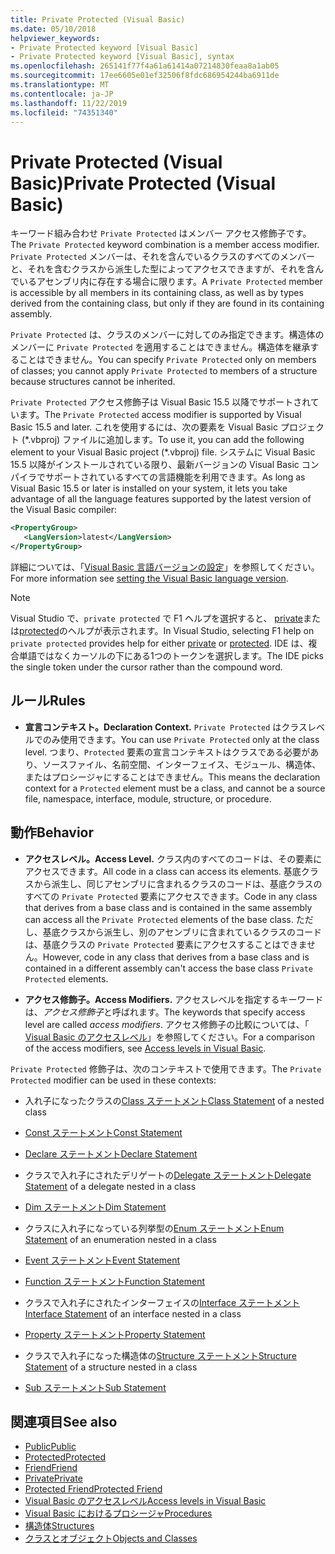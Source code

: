 ```yaml
---
title: Private Protected (Visual Basic)
ms.date: 05/10/2018
helpviewer_keywords:
- Private Protected keyword [Visual Basic]
- Private Protected keyword [Visual Basic], syntax
ms.openlocfilehash: 265141f77f4a61a61414a07214830feaa8a1ab05
ms.sourcegitcommit: 17ee6605e01ef32506f8fdc686954244ba6911de
ms.translationtype: MT
ms.contentlocale: ja-JP
ms.lasthandoff: 11/22/2019
ms.locfileid: "74351340"
---
```

# <a name="private-protected-visual-basic"></a><span data-ttu-id="34bb7-102">Private Protected (Visual Basic)</span><span class="sxs-lookup"><span data-stu-id="34bb7-102">Private Protected (Visual Basic)</span></span>

<span data-ttu-id="34bb7-103">キーワード組み合わせ `Private Protected` はメンバー アクセス修飾子です。</span><span class="sxs-lookup"><span data-stu-id="34bb7-103">The `Private Protected` keyword combination is a member access modifier.</span></span> <span data-ttu-id="34bb7-104">`Private Protected` メンバーは、それを含んでいるクラスのすべてのメンバーと、それを含むクラスから派生した型によってアクセスできますが、それを含んでいるアセンブリ内に存在する場合に限ります。</span><span class="sxs-lookup"><span data-stu-id="34bb7-104">A `Private Protected` member is accessible by all members in its containing class, as well as by types derived from the containing class, but only if they are found in its containing assembly.</span></span>

<span data-ttu-id="34bb7-105">`Private Protected` は、クラスのメンバーに対してのみ指定できます。構造体のメンバーに `Private Protected` を適用することはできません。構造体を継承することはできません。</span><span class="sxs-lookup"><span data-stu-id="34bb7-105">You can specify `Private Protected` only on members of classes; you cannot apply `Private Protected` to members of a structure because structures cannot be inherited.</span></span>

<span data-ttu-id="34bb7-106">`Private Protected` アクセス修飾子は Visual Basic 15.5 以降でサポートされています。</span><span class="sxs-lookup"><span data-stu-id="34bb7-106">The `Private Protected` access modifier is supported by Visual Basic 15.5 and later.</span></span> <span data-ttu-id="34bb7-107">これを使用するには、次の要素を Visual Basic プロジェクト (\*.vbproj) ファイルに追加します。</span><span class="sxs-lookup"><span data-stu-id="34bb7-107">To use it, you can add the following element to your Visual Basic project (\*.vbproj) file.</span></span> <span data-ttu-id="34bb7-108">システムに Visual Basic 15.5 以降がインストールされている限り、最新バージョンの Visual Basic コンパイラでサポートされているすべての言語機能を利用できます。</span><span class="sxs-lookup"><span data-stu-id="34bb7-108">As long as Visual Basic 15.5 or later is installed on your system, it lets you take advantage of all the language features supported by the latest version of the Visual Basic compiler:</span></span>

```xml
<PropertyGroup>
   <LangVersion>latest</LangVersion>
</PropertyGroup>
```

<span data-ttu-id="34bb7-109">詳細については、「[Visual Basic 言語バージョンの設定](../../language-reference/configure-language-version.md)」を参照してください。</span><span class="sxs-lookup"><span data-stu-id="34bb7-109">For more information see [setting the Visual Basic language version](../../language-reference/configure-language-version.md).</span></span>

> [!NOTE]
> <span data-ttu-id="34bb7-110">Visual Studio で、`private protected` で F1 ヘルプを選択すると、 [private](private.md)または[protected](protected.md)のヘルプが表示されます。</span><span class="sxs-lookup"><span data-stu-id="34bb7-110">In Visual Studio, selecting F1 help on `private protected` provides help for either [private](private.md) or [protected](protected.md).</span></span> <span data-ttu-id="34bb7-111">IDE は、複合単語ではなくカーソルの下にある1つのトークンを選択します。</span><span class="sxs-lookup"><span data-stu-id="34bb7-111">The IDE picks the single token under the cursor rather than the compound word.</span></span>

## <a name="rules"></a><span data-ttu-id="34bb7-112">ルール</span><span class="sxs-lookup"><span data-stu-id="34bb7-112">Rules</span></span>

- <span data-ttu-id="34bb7-113">**宣言コンテキスト。**</span><span class="sxs-lookup"><span data-stu-id="34bb7-113">**Declaration Context.**</span></span> <span data-ttu-id="34bb7-114">`Private Protected` はクラスレベルでのみ使用できます。</span><span class="sxs-lookup"><span data-stu-id="34bb7-114">You can use `Private Protected` only at the class level.</span></span> <span data-ttu-id="34bb7-115">つまり、`Protected` 要素の宣言コンテキストはクラスである必要があり、ソースファイル、名前空間、インターフェイス、モジュール、構造体、またはプロシージャにすることはできません。</span><span class="sxs-lookup"><span data-stu-id="34bb7-115">This means the declaration context for a `Protected` element must be a class, and cannot be a source file, namespace, interface, module, structure, or procedure.</span></span>

## <a name="behavior"></a><span data-ttu-id="34bb7-116">動作</span><span class="sxs-lookup"><span data-stu-id="34bb7-116">Behavior</span></span>

- <span data-ttu-id="34bb7-117">**アクセスレベル。**</span><span class="sxs-lookup"><span data-stu-id="34bb7-117">**Access Level.**</span></span> <span data-ttu-id="34bb7-118">クラス内のすべてのコードは、その要素にアクセスできます。</span><span class="sxs-lookup"><span data-stu-id="34bb7-118">All code in a class can access its elements.</span></span> <span data-ttu-id="34bb7-119">基底クラスから派生し、同じアセンブリに含まれるクラスのコードは、基底クラスのすべての `Private Protected` 要素にアクセスできます。</span><span class="sxs-lookup"><span data-stu-id="34bb7-119">Code in any class that derives from a base class and is contained in the same assembly can access all the `Private Protected` elements of the base class.</span></span> <span data-ttu-id="34bb7-120">ただし、基底クラスから派生し、別のアセンブリに含まれているクラスのコードは、基底クラスの `Private Protected` 要素にアクセスすることはできません。</span><span class="sxs-lookup"><span data-stu-id="34bb7-120">However, code in any class that derives from a base class and is contained in a different assembly can't access the base class `Private Protected` elements.</span></span>

- <span data-ttu-id="34bb7-121">**アクセス修飾子。**</span><span class="sxs-lookup"><span data-stu-id="34bb7-121">**Access Modifiers.**</span></span> <span data-ttu-id="34bb7-122">アクセスレベルを指定するキーワードは、*アクセス修飾子*と呼ばれます。</span><span class="sxs-lookup"><span data-stu-id="34bb7-122">The keywords that specify access level are called *access modifiers*.</span></span> <span data-ttu-id="34bb7-123">アクセス修飾子の比較については、「 [Visual Basic のアクセスレベル](../../../visual-basic/programming-guide/language-features/declared-elements/access-levels.md)」を参照してください。</span><span class="sxs-lookup"><span data-stu-id="34bb7-123">For a comparison of the access modifiers, see [Access levels in Visual Basic](../../../visual-basic/programming-guide/language-features/declared-elements/access-levels.md).</span></span>

<span data-ttu-id="34bb7-124">`Private Protected` 修飾子は、次のコンテキストで使用できます。</span><span class="sxs-lookup"><span data-stu-id="34bb7-124">The `Private Protected` modifier can be used in these contexts:</span></span>

- <span data-ttu-id="34bb7-125">入れ子になったクラスの[Class ステートメント](../../../visual-basic/language-reference/statements/class-statement.md)</span><span class="sxs-lookup"><span data-stu-id="34bb7-125">[Class Statement](../../../visual-basic/language-reference/statements/class-statement.md) of a nested class</span></span>

- [<span data-ttu-id="34bb7-126">Const ステートメント</span><span class="sxs-lookup"><span data-stu-id="34bb7-126">Const Statement</span></span>](../../../visual-basic/language-reference/statements/const-statement.md)

- [<span data-ttu-id="34bb7-127">Declare ステートメント</span><span class="sxs-lookup"><span data-stu-id="34bb7-127">Declare Statement</span></span>](../../../visual-basic/language-reference/statements/declare-statement.md)

- <span data-ttu-id="34bb7-128">クラスで入れ子にされたデリゲートの[Delegate ステートメント](../../../visual-basic/language-reference/statements/delegate-statement.md)</span><span class="sxs-lookup"><span data-stu-id="34bb7-128">[Delegate Statement](../../../visual-basic/language-reference/statements/delegate-statement.md) of a delegate nested in a class</span></span>

- [<span data-ttu-id="34bb7-129">Dim ステートメント</span><span class="sxs-lookup"><span data-stu-id="34bb7-129">Dim Statement</span></span>](../../../visual-basic/language-reference/statements/dim-statement.md)

- <span data-ttu-id="34bb7-130">クラスに入れ子になっている列挙型の[Enum ステートメント](../../../visual-basic/language-reference/statements/enum-statement.md)</span><span class="sxs-lookup"><span data-stu-id="34bb7-130">[Enum Statement](../../../visual-basic/language-reference/statements/enum-statement.md) of an enumeration nested in a class</span></span>

- [<span data-ttu-id="34bb7-131">Event ステートメント</span><span class="sxs-lookup"><span data-stu-id="34bb7-131">Event Statement</span></span>](../../../visual-basic/language-reference/statements/event-statement.md)

- [<span data-ttu-id="34bb7-132">Function ステートメント</span><span class="sxs-lookup"><span data-stu-id="34bb7-132">Function Statement</span></span>](../../../visual-basic/language-reference/statements/function-statement.md)

- <span data-ttu-id="34bb7-133">クラスで入れ子にされたインターフェイスの[Interface ステートメント](../../../visual-basic/language-reference/statements/interface-statement.md)</span><span class="sxs-lookup"><span data-stu-id="34bb7-133">[Interface Statement](../../../visual-basic/language-reference/statements/interface-statement.md) of an interface nested in a class</span></span>

- [<span data-ttu-id="34bb7-134">Property ステートメント</span><span class="sxs-lookup"><span data-stu-id="34bb7-134">Property Statement</span></span>](../../../visual-basic/language-reference/statements/property-statement.md)

- <span data-ttu-id="34bb7-135">クラスで入れ子になった構造体の[Structure ステートメント](../../../visual-basic/language-reference/statements/structure-statement.md)</span><span class="sxs-lookup"><span data-stu-id="34bb7-135">[Structure Statement](../../../visual-basic/language-reference/statements/structure-statement.md) of a structure nested in a class</span></span>

- [<span data-ttu-id="34bb7-136">Sub ステートメント</span><span class="sxs-lookup"><span data-stu-id="34bb7-136">Sub Statement</span></span>](../../../visual-basic/language-reference/statements/sub-statement.md)

## <a name="see-also"></a><span data-ttu-id="34bb7-137">関連項目</span><span class="sxs-lookup"><span data-stu-id="34bb7-137">See also</span></span>

- [<span data-ttu-id="34bb7-138">Public</span><span class="sxs-lookup"><span data-stu-id="34bb7-138">Public</span></span>](../../../visual-basic/language-reference/modifiers/public.md)
- [<span data-ttu-id="34bb7-139">Protected</span><span class="sxs-lookup"><span data-stu-id="34bb7-139">Protected</span></span>](../../../visual-basic/language-reference/modifiers/protected.md)
- [<span data-ttu-id="34bb7-140">Friend</span><span class="sxs-lookup"><span data-stu-id="34bb7-140">Friend</span></span>](friend.md)
- [<span data-ttu-id="34bb7-141">Private</span><span class="sxs-lookup"><span data-stu-id="34bb7-141">Private</span></span>](../../../visual-basic/language-reference/modifiers/private.md)
- [<span data-ttu-id="34bb7-142">Protected Friend</span><span class="sxs-lookup"><span data-stu-id="34bb7-142">Protected Friend</span></span>](./protected-friend.md)
- [<span data-ttu-id="34bb7-143">Visual Basic のアクセスレベル</span><span class="sxs-lookup"><span data-stu-id="34bb7-143">Access levels in Visual Basic</span></span>](../../../visual-basic/programming-guide/language-features/declared-elements/access-levels.md)
- [<span data-ttu-id="34bb7-144">Visual Basic におけるプロシージャ</span><span class="sxs-lookup"><span data-stu-id="34bb7-144">Procedures</span></span>](../../../visual-basic/programming-guide/language-features/procedures/index.md)
- [<span data-ttu-id="34bb7-145">構造体</span><span class="sxs-lookup"><span data-stu-id="34bb7-145">Structures</span></span>](../../../visual-basic/programming-guide/language-features/data-types/structures.md)
- [<span data-ttu-id="34bb7-146">クラスとオブジェクト</span><span class="sxs-lookup"><span data-stu-id="34bb7-146">Objects and Classes</span></span>](../../../visual-basic/programming-guide/language-features/objects-and-classes/index.md)
